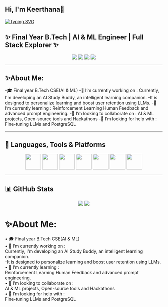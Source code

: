 ##                              Hi, I'm Keerthana👋
[![Typing SVG](https://readme-typing-svg.herokuapp.com?font=Times+new+roman&weight=500&pause=1000&color=7D9B68F9&width=435&lines=AI+%26+ML+Enthusiast+%7C+Tech+Explorer;Crafting+scalable+ML+applications;Building+responsive+and+performance-driven+websites;Always+Learning%2C+always+coding)](https://git.io/typing-svg)

✨ **Final Year B.Tech | AI & ML Engineer | Full Stack Explorer** ✨  
---
 

<p align="center">
  <a href="https://linkedin.com/in/your-linkedin"> <img src="https://img.shields.io/badge/LINKEDIN-0077B5?style=for-the-badge&logo=linkedin&logoColor=white"/> </a>
  <a href="https://leetcode.com/your-leetcode"> <img src="https://img.shields.io/badge/LEETCODE-F89F1B?style=for-the-badge&logo=leetcode&logoColor=black"/> </a>
  <a href="https://codechef.com/your-codechef"> <img src="https://img.shields.io/badge/CODECHEF-5B4638?style=for-the-badge&logo=codechef&logoColor=white"/> </a>
  <a href="mailto:yourmail@gmail.com"> <img src="https://img.shields.io/badge/EMAIL-D14836?style=for-the-badge&logo=gmail&logoColor=white"/> </a>
</p>

---

## ✨About Me:
-🎓 Final year B.Tech CSE(AI & ML)                                                              -🔭 I’m currently working on :                                                                      Currently, I'm developing an AI Study Buddy, an intelligent learning companion.                  -It is designed to personalize learning and boost user retention using LLMs.                 -🌱 I’m currently learning :                                                                         Reinforcement Learning Human Feedback and advanced prompt engineering.                      -👯 I’m looking to collaborate on :                                                                  AI & ML projects, Open-source tools and Hackathons                                           -🤔 I’m looking for help with :                                                                      Fine-tuning LLMs and PostgreSQL 

---

## 🧠 Languages, Tools & Platforms

<p align="center">
  <img src="https://cdn.jsdelivr.net/gh/devicons/devicon/icons/python/python-original.svg" width="50px" />
  <img src="https://cdn.jsdelivr.net/gh/devicons/devicon/icons/java/java-original.svg" width="50px" />
  <img src="https://cdn.jsdelivr.net/gh/devicons/devicon/icons/html5/html5-original.svg" width="50px" />
  <img src="https://cdn.jsdelivr.net/gh/devicons/devicon/icons/css3/css3-original.svg" width="50px" />
  <img src="https://cdn.jsdelivr.net/gh/devicons/devicon/icons/git/git-original.svg" width="50px" />
  <img src="https://cdn.jsdelivr.net/gh/devicons/devicon/icons/figma/figma-original.svg" width="50px" />
  <img src="https://cdn.jsdelivr.net/gh/devicons/devicon/icons/vscode/vscode-original.svg" width="50px" />
</p>

---

## 📊 GitHub Stats

<p align="center">
  <img src="https://github-readme-stats.vercel.app/api?username=yourusername&show_icons=true&theme=tokyonight" />
  <img src="https://github-readme-streak-stats.herokuapp.com/?user=yourusername&theme=tokyonight" />
</p>


# ✨About Me:

• 🎓 Final year B.Tech CSE(AI & ML)                                                               
• 🔭 I’m currently working on :                                                                   
     Currently, I'm developing an AI Study Buddy, an intelligent learning companion.                  
     -It is designed to personalize learning and boost user retention using LLMs.                     
• 🌱 I’m currently learning :                                                                     
      Reinforcement Learning Human Feedback and advanced prompt engineering.                          
• 👯 I’m looking to collaborate on :                                                              
      AI & ML projects, Open-source tools and Hackathons                                              
• 🤔 I’m looking for help with :                                                                  
      Fine-tuning LLMs and PostgreSQL 
